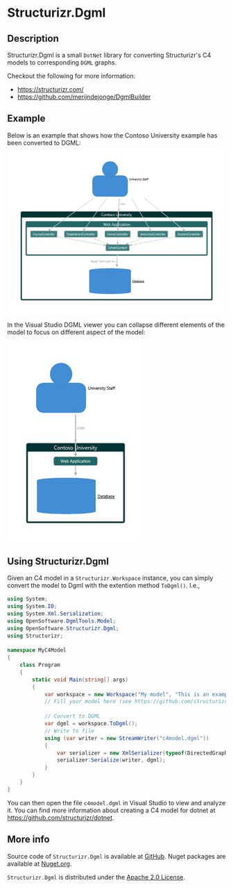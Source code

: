# Structurizr.Dgml

## Description
Structurizr.Dgml is a small `DotNet` library for converting Structurizr's C4 models to corresponding  `DGML` graphs. 

Checkout the following for more information:
* https://structurizr.com/
* https://github.com/merijndejonge/DgmlBuilder
## Example
Below is an example that shows how the Contoso University example has been converted to DGML:
![Contoso university converted to DGML](./images/ContosoUniversity.png)

In the Visual Studio DGML viewer you can collapse different elements of the model to focus on different aspect of the model:

![Partly collapsed version of Contoso university converted to DGML](./images/ContosoUniversity-collapsed.png) 
##  Using Structurizr.Dgml
Given an C4 model in a `Structurizr.Workspace` instance, you can simply convert the model to Dgml with the extention method `ToDgml()`. I.e.,
```csharp
using System;
using System.IO;
using System.Xml.Serialization;
using OpenSoftware.DgmlTools.Model;
using OpenSoftware.Structurizr.Dgml;
using Structurizr;

namespace MyC4Model
{
    class Program
    {
        static void Main(string[] args)
        {
            var workspace = new Workspace("My model", "This is an example C4 model.");
            // Fill your model here (see https://github.com/structurizr/dotnet)

            // Convert to DGML
            var dgml = workspace.ToDgml();
            // Write to file
            using (var writer = new StreamWriter("c4model.dgml"))
            {
                var serializer = new XmlSerializer(typeof(DirectedGraph));
                serializer.Serialize(writer, dgml);
            }
        }
    }
}

```
You can then open the file `c4model.dgml` in Visual Studio to view and analyze it. You can find more information about creating a C4 model for dotnet at https://github.com/structurizr/dotnet.
## More info
Source code of `Structurizr.Dgml` is available at [GitHub](https://github.com/merijndejonge/Structurizr.Dgml). Nuget packages are available at [Nuget.org](https://www.nuget.org/packages/Structurizr.Dgml).

`Structurizr.Dgml` is distributed under the [Apache 2.0 License](https://github.com/merijndejonge/Structurizr.Dgml/blob/master/LICENSE).
